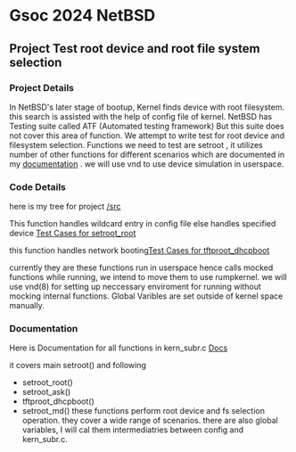 # Gsoc 2024 NetBSD 
## Project Test root device and root file system selection
### Project Details 
In NetBSD's later stage of bootup, Kernel finds device with root filesystem. this search is assisted with the help of config file of kernel.
NetBSD has Testing suite called ATF (Automated testing framework) But this suite does not cover this area of function. We attempt to write test for root device and filesystem selection.
Functions we need to test are setroot , it utilizes number of other functions for different scenarios which are documented in my [documentation]() . we will use vnd to use device simulation in userspace. 

### Code Details
here is my tree for project [/src](https://github.com/DiviyamPathak/src/tree/gsoc-setroot-nb10)

This function handles wildcard entry in config file else handles specified device [Test Cases for setroot_root](https://github.com/DiviyamPathak/src/commit/8c8bddfacf986a31f2ab812fc250f454437bbff6)

this function handles network booting[Test Cases for tftproot_dhcpboot](https://github.com/DiviyamPathak/src/commit/b85d451366436fc3e0647972b484daa38e268d6c)

currently they are these functions run in userspace hence calls mocked functions while running, we intend to move them to use rumpkernel. we will use vnd(8) for setting up neccessary 
enviroment for running without mocking internal functions. 
Global Varibles are set outside of kernel space manually.


### Documentation 
Here is Documentation for all functions in kern_subr.c 
[Docs](./setrootDocumentation.md)

it covers main setroot() and following
  - setroot_root()
  - setroot_ask()
  - tftproot_dhcpboot()
  - setroot_md() 
these functions perform root device and fs selection operation. they cover a wide range of scenarios.
there are also global variables, I will cal them intermediatries between config and kern_subr.c.  
